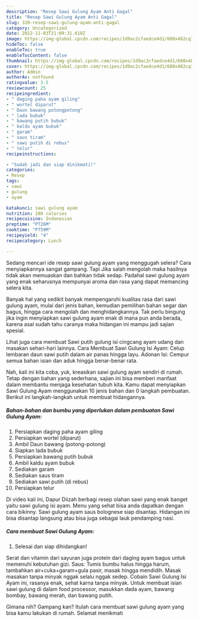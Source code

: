 ```yaml
---
description: "Resep Sawi Gulung Ayam Anti Gagal"
title: "Resep Sawi Gulung Ayam Anti Gagal"
slug: 320-resep-sawi-gulung-ayam-anti-gagal
category: Uncategorized
date: 2022-11-03T21:09:31.618Z
image: https://img-global.cpcdn.com/recipes/1d9ac2cfaedce4d1/680x482cq70/sawi-gulung-ayam-foto-resep-utama.jpg
hideToc: false
enableToc: true
enableTocContent: false
thumbnail: https://img-global.cpcdn.com/recipes/1d9ac2cfaedce4d1/680x482cq70/sawi-gulung-ayam-foto-resep-utama.jpg
cover: https://img-global.cpcdn.com/recipes/1d9ac2cfaedce4d1/680x482cq70/sawi-gulung-ayam-foto-resep-utama.jpg
author: Admin
authorAv: notfound
ratingvalue: 3.5
reviewcount: 25
recipeingredient:
- " daging paha ayam giling"
- " wortel diparut"
- " Daun bawang potongpotong"
- " lada bubuk"
- " bawang putih bubuk"
- " kaldu ayam bubuk"
- " garam"
- " saus tiram"
- " sawi putih di rebus"
- " telur"
recipeinstructions:

- "Sudah jadi dan siap dinikmati!"
categories:
- Resep
tags:
- sawi
- gulung
- ayam

katakunci: sawi gulung ayam 
nutrition: 288 calories
recipecuisine: Indonesian
preptime: "PT26M"
cooktime: "PT59M"
recipeyield: "4"
recipecategory: Lunch

---
```



Sedang mencari ide resep sawi gulung ayam yang menggugah selera? Cara menyiapkannya sangat gampang. Tapi Jika salah mengolah maka hasilnya tidak akan memuaskan dan bahkan tidak sedap. Padahal sawi gulung ayam yang enak seharusnya mempunyai aroma dan rasa yang dapat memancing selera kita.


Banyak hal yang sedikit banyak mempengaruhi kualitas rasa dari sawi gulung ayam, mulai dari jenis bahan, kemudian pemilihan bahan segar dan bagus, hingga cara mengolah dan menghidangkannya. Tak perlu bingung jika ingin menyiapkan sawi gulung ayam enak di mana pun anda berada, karena asal sudah tahu caranya maka hidangan ini mampu jadi sajian spesial.

Lihat juga cara membuat Sawi putih gulung isi cingcang ayam udang dan masakan sehari-hari lainnya. Cara Membuat Sawi Gulung Isi Ayam: Celup lembaran daun sawi putih dalam air panas hingga layu. Adonan Isi: Cempur semua bahan isian dan aduk hingga benar-benar rata.


Nah, kali ini kita coba, yuk, kreasikan sawi gulung ayam sendiri di rumah. Tetap dengan bahan yang sederhana, sajian ini bisa memberi manfaat dalam membantu menjaga kesehatan tubuh kita. Kamu dapat menyiapkan Sawi Gulung Ayam menggunakan 10 jenis bahan dan 0 langkah pembuatan. Berikut ini langkah-langkah untuk membuat hidangannya.

<!--inarticleads1-->

##### Bahan-bahan dan bumbu yang diperlukan dalam pembuatan Sawi Gulung Ayam:

1. Persiapkan  daging paha ayam giling
1. Persiapkan  wortel (diparut)
1. Ambil  Daun bawang (potong-potong)
1. Siapkan  lada bubuk
1. Persiapkan  bawang putih bubuk
1. Ambil  kaldu ayam bubuk
1. Sediakan  garam
1. Sediakan  saus tiram
1. Sediakan  sawi putih (di rebus)
1. Persiapkan  telur


Di video kali ini, Dapur Diizah berbagi resep olahan sawi yang enak banget yaitu sawi gulung isi ayam. Menu yang sehat bisa anda dapatkan dengan cara bikinny. Sawi gulung ayam saus bolognese siap disantap. Hidangan ini bisa disantap langsung atau bisa juga sebagai lauk pendamping nasi. 

<!--inarticleads2-->

##### Cara membuat Sawi Gulung Ayam:


1. Selesai dan siap dihidangkan!

Serat dan vitamin dari sayuran juga protein dari daging ayam bagus untuk memenuhi kebutuhan gizi. Saus: Tumis bumbu halus hingga harum, tambahkan air+cuka+garam+gula pasir, masak hingga mendidih. Masak masakan tanpa minyak nggak selalu nggak sedep. Cobain Sawi Gulung Isi Ayam ini, rasanya enak, sehat karna tanpa minyak. Untuk membuat isian sawi gulung di dalam food processor, masukkan dada ayam, bawang bombay, bawang merah, dan bawang putih. 

Gimana nih? Gampang kan? Itulah cara membuat sawi gulung ayam yang bisa kamu lakukan di rumah. Selamat menikmati
